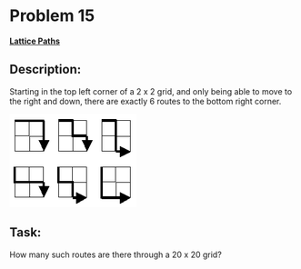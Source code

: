 # Problem 15

[**Lattice Paths**](https://projecteuler.net/problem=15)

## Description:
Starting in the top left corner of a 2 x 2 grid, and only being able to move to the right and down, there are exactly 6 routes to the bottom right corner.

![image](problem_image.png)

## Task:
How many such routes are there through a 20 x 20 grid?
